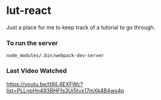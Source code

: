 # lut-react
Just a place for me to keep track of a tutorial to go through.

### To run the server
```
node_modules/.bin/webpack-dev-server
```

### Last Video Watched

https://youtu.be/It9iL4EXFWc?list=PLLnpHn493BHFfs3Uj5tvx17mXk4B4ws4p
